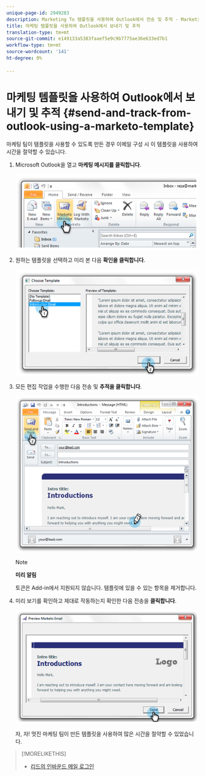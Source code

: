 ```yaml
---
unique-page-id: 2949283
description: Marketing To 템플릿을 사용하여 Outlook에서 전송 및 추적 - Marketing To Docs - 제품 설명서
title: 마케팅 템플릿을 사용하여 Outlook에서 보내기 및 추적
translation-type: tm+mt
source-git-commit: e149133a5383faaef5e9c9b7775ae36e633ed7b1
workflow-type: tm+mt
source-wordcount: '141'
ht-degree: 0%

---
```



# 마케팅 템플릿을 사용하여 Outlook에서 보내기 및 추적 {#send-and-track-from-outlook-using-a-marketo-template}

마케팅 팀이 템플릿을 사용할 수 있도록 만든 경우 이메일 구성 시 이 템플릿을 사용하여 시간을 절약할 수 있습니다.

1. Microsoft Outlook을 열고 **마케팅 메시지를 클릭합니다**.

   ![](assets/image2014-9-23-17-3a8-3a33.png)

1. 원하는 템플릿을 선택하고 미리 본 다음 **확인을 클릭합니다**.

   ![](assets/image2014-9-23-17-3a8-3a45.png)

1. 모든 편집 작업을 수행한 다음 전송 및 **추적을 클릭합니다**.

   ![](assets/image2014-9-23-17-3a8-3a58.png)

   >[!NOTE]
   >
   >**미리 알림**
   >
   >
   >토큰은 Add-in에서 지원되지 않습니다. 템플릿에 있을 수 있는 항목을 제거합니다.

1. 미리 보기를 확인하고 제대로 작동하는지 확인한 다음 전송을 **클릭합니다**.

   ![](assets/image2014-9-23-17-3a9-3a11.png)

   자, 자! 멋진 마케팅 팀이 만든 템플릿을 사용하여 많은 시간을 절약할 수 있었습니다.

>[!MORELIKETHIS]
>
>* [리드의 인바운드 메일 로그인](../../../product-docs/marketo-sales-insight/using-msi/log-inbound-mail-from-your-leads-in-marketo.md)

>



